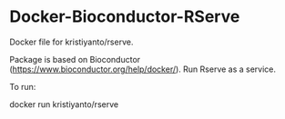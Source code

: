 # Docker-Bioconductor-RServe
Docker file for kristiyanto/rserve.

Package is based on Bioconductor (https://www.bioconductor.org/help/docker/). Run Rserve as a service.


To run:

docker run kristiyanto/rserve
